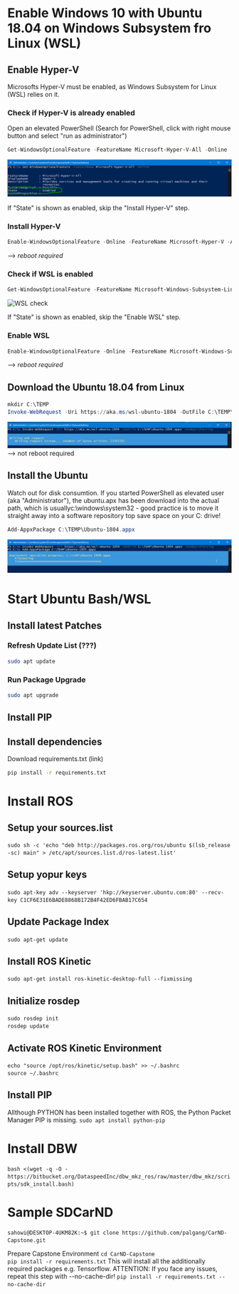 # Enable Windows 10 with Ubuntu 18.04 on Windows Subsystem fro Linux (WSL)

## Enable Hyper-V
Microsofts Hyper-V must be enabled, as Windows Subsystem for Linux (WSL) relies on it.

### Check if Hyper-V is already enabled
Open an elevated PowerShell (Search for PowerShell, click with right mouse button and select "run as administrator")
```PowerShell
Get-WindowsOptionalFeature -FeatureName Microsoft-Hyper-V-All -Online
```
![Hyper-V check](./images/Check4HyperV.png "PowerShell check for Hyper-V")

If "State" is shown as enabled, skip the "Install Hyper-V" step.

### Install Hyper-V
```PowerShell
Enable-WindowsOptionalFeature -Online -FeatureName Microsoft-Hyper-V -All
```
--> *reboot required*

### Check if WSL is enabled
```PowerShell
Get-WindowsOptionalFeature -FeatureName Microsoft-Windows-Subsystem-Linux -Online
````
![WSL check](./images/Check4WSL.png "PowerShell check for WSL")

If "State" is shown as enabled, skip the "Enable WSL" step.


### Enable WSL
```PowerShell
Enable-WindowsOptionalFeature -Online -FeatureName Microsoft-Windows-Subsystem-Linux
```
--> *reboot required*

## Download the Ubuntu 18.04 from Linux

```PowerShell
mkdir C:\TEMP
Invoke-WebRequest -Uri https://aka.ms/wsl-ubuntu-1804 -OutFile C:\TEMP\Ubuntu-1804.appx -UseBasicParsing
```
![Ubuntu download](./images/Ubuntu1804download.png "Download Ubuntu 18.04 WSL package")
--> not reboot required

## Install the Ubuntu
Watch out for disk consumtion.
If you started PowerShell as elevated user (aka "Administrator"), the ubuntu.apx has been download into the actual path, 
which is usuallyc:\windows\system32 - good practice is to move it straight away into a software repository top save space on your
C: drive!

```PowerShell
Add-AppxPackage C:\TEMP\Ubuntu-1804.appx
```
![Ubuntu install](./images/Ubuntu1804install.png "Install Ubuntu 18.04 WSL package")






# Start Ubuntu Bash/WSL

## Install latest Patches

### Refresh Update List (???)
```bash
sudo apt update
````

### Run Package Upgrade
```bash
sudo apt upgrade
````

## Install PIP

## Install dependencies

Download requirements.txt (link)
```bash
pip install -r requirements.txt
````







# Install ROS

## Setup your sources.list
```sudo sh -c 'echo "deb http://packages.ros.org/ros/ubuntu $(lsb_release -sc) main" > /etc/apt/sources.list.d/ros-latest.list'```


## Setup yopur keys
```sudo apt-key adv --keyserver 'hkp://keyserver.ubuntu.com:80' --recv-key C1CF6E31E6BADE8868B172B4F42ED6FBAB17C654```

## Update Package Index
```sudo apt-get update```

## Install ROS Kinetic
```sudo apt-get install ros-kinetic-desktop-full --fixmissing```

## Initialize rosdep
```sudo rosdep init```  
```rosdep update```

## Activate ROS Kinetic Environment
```echo "source /opt/ros/kinetic/setup.bash" >> ~/.bashrc```  
```source ~/.bashrc```

## Install PIP

Allthough PYTHON has been installed together with ROS, the Python Packet Manager PIP is missing.
```sudo apt install python-pip```

# Install DBW
```bash <(wget -q -O - https://bitbucket.org/DataspeedInc/dbw_mkz_ros/raw/master/dbw_mkz/scripts/sdk_install.bash)```



# Sample SDCarND
```sahowi@DESKTOP-4UKM82K:~$ git clone https://github.com/palgang/CarND-Capstone.git```

Prepare Capstone Environment
```cd CarND-Capstone```  
```pip install -r requirements.txt```
This will install all the additionally required packages e.g. Tensorflow.
ATTENTION: If you face any issues, repeat this step with --no-cache-dir!
```pip install -r requirements.txt --no-cache-dir```



